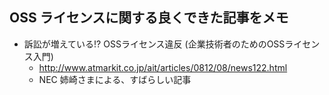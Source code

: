 ## OSS ライセンスに関する良くできた記事をメモ


* 訴訟が増えている!? OSSライセンス違反 (企業技術者のためのOSSライセンス入門)
  * http://www.atmarkit.co.jp/ait/articles/0812/08/news122.html
  * NEC 姉崎さまによる、すばらしい記事


